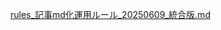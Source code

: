 [rules_記事md化運用ルール_20250609_統合版.md](https://github.com/user-attachments/files/20682885/rules_.md._20250609_.md)

